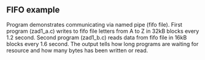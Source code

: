 ## FIFO example
Program demonstrates communicating via named pipe (fifo file).
First program (zad1_a.c) writes to fifo file letters from A to Z in 32kB blocks every 1.2 second.
Second program (zad1_b.c) reads data from fifo file in 16kB blocks every 1.6 second.
The output tells how long programs are waiting for resource and how many bytes has been written or read.
